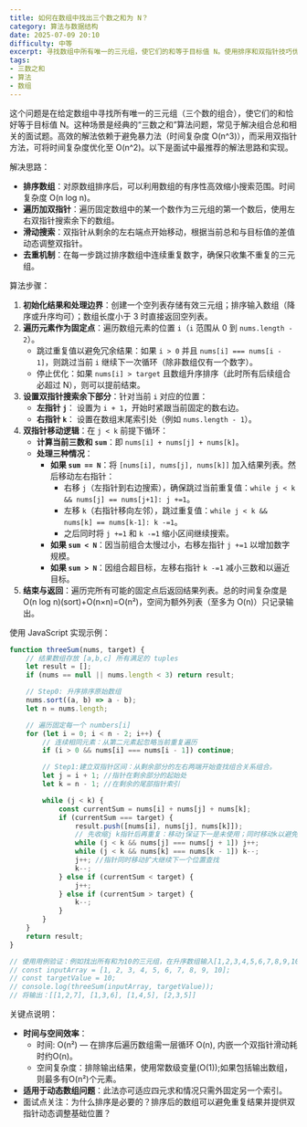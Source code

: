 ```yaml
---
title: 如何在数组中找出三个数之和为 N？
category: 算法与数据结构
date: 2025-07-09 20:10
difficulty: 中等
excerpt: 寻找数组中所有唯一的三元组，使它们的和等于目标值 N。使用排序和双指针技巧优化算法时间复杂度至 O (n²)。
tags:
- 三数之和
- 算法
- 数组
---
```

这个问题是在给定数组中寻找所有唯一的三元组（三个数的组合），使它们的和恰好等于目标值 N。这种场景是经典的“三数之和”算法问题，常见于解决组合总和相关的面试题。高效的解法依赖于避免暴力法（时间复杂度 O(n^3)），而采用双指针方法，可将时间复杂度优化至 O(n^2)。以下是面试中最推荐的解法思路和实现。

解决思路：
- **排序数组**：对原数组排序后，可以利用数组的有序性高效缩小搜索范围。时间复杂度 O(n log n)。
- **遍历加双指针**：遍历固定数组中的某一个数作为三元组的第一个数后，使用左右双指针搜索余下的数组。
- **滑动搜索**：双指针从剩余的左右端点开始移动，根据当前总和与目标值的差值动态调整双指针。
- **去重机制**：在每一步跳过排序数组中连续重复数字，确保只收集不重复的三元组。

算法步骤：
1. **初始化结果和处理边界**：创建一个空列表存储有效三元组；排序输入数组（降序或升序均可）；数组长度小于 3 时直接返回空列表。
2. **遍历元素作为固定点**：遍历数组元素的位置 `i`（`i` 范围从 0 到 `nums.length - 2`）。
   - 跳过重复值以避免冗余结果：如果 `i > 0` 并且 `nums[i] === nums[i - 1]`，则跳过当前 `i` 继续下一次循环（除非数组仅有一个数字）。
   - 停止优化：如果 `nums[i] > target` 且数组升序排序（此时所有后续组合必超过 N），则可以提前结束。
3. **设置双指针搜索余下部分**：针对当前 `i` 对应的位置：
   - **左指针 `j`**： 设置为 `i + 1`，开始时紧跟当前固定的数右边。
   - **右指针 `k`**： 设置在数组末尾索引处（例如 `nums.length - 1`）。
4. **双指针移动逻辑**：在 `j < k` 前提下循环：
   - **计算当前三数和 `sum`**：即 `nums[i] + nums[j] + nums[k]`。
   - **处理三种情况**：
     - **如果 `sum == N`**：将 `[nums[i], nums[j], nums[k]]` 加入结果列表。然后移动左右指针：
        - 右移 `j`（左指针到右边搜索），确保跳过当前重复值：`while j < k && nums[j] == nums[j+1]: j +=1`。
        - 左移 `k`（右指针移向左邻），跳过重复值：`while j < k && nums[k] == nums[k-1]: k -=1`。
        - 之后同时将 `j +=1` 和 `k -=1` 缩小区间继续搜索。
     - **如果 `sum < N`**：因当前组合太慢过小，右移左指针 `j +=1` 以增加数字规模。
     - **如果 `sum > N`**：因组合超目标，左移右指针 `k -=1` 减小三数和以逼近目标。
5. **结束与返回**：遍历完所有可能的固定点后返回结果列表。总的时间复杂度是 O(n log n)(sort)+O(n×n)=O(n²)，空间为额外列表（至多为 O(n)）只记录输出。

使用 JavaScript 实现示例：
```javascript
function threeSum(nums, target) {
    // 结果数组存放 [a,b,c] 所有满足的 tuples
    let result = [];
    if (nums == null || nums.length < 3) return result;

    // Step0: 升序排序原始数组 
    nums.sort((a, b) => a - b);
    let n = nums.length;

    // 遍历固定每一个 numbers[i]
    for (let i = 0; i < n - 2; i++) {
        // 连续相同元素：从第二元素起忽略当前重复遍历
        if (i > 0 && nums[i] === nums[i - 1]) continue;

        // Step1:建立双指针区间：从剩余部分的左右两端开始查找组合关系组合。
        let j = i + 1; //指针在剩余部分的起始处 
        let k = n - 1; //在剩余的尾部指针索引

        while (j < k) {
            const currentSum = nums[i] + nums[j] + nums[k];
            if (currentSum === target) {
                result.push([nums[i], nums[j], nums[k]]);
                // 先收缩j k指针后再重复：移动j保证下一是未使用；同时移动k以避免重复。
                while (j < k && nums[j] === nums[j + 1]) j++;
                while (j < k && nums[k] === nums[k - 1]) k--;
                j++; //指针同时移动扩大继续下一个位置查找
                k--;
            } else if (currentSum < target) {
                j++;
            } else if (currentSum > target) {
                k--;
            }
        }
    }
    return result;
}

// 使用用例验证：例如找出所有和为10的三元组，在升序数组输入[1,2,3,4,5,6,7,8,9,10]。 
// const inputArray = [1, 2, 3, 4, 5, 6, 7, 8, 9, 10];
// const targetValue = 10;
// console.log(threeSum(inputArray, targetValue)); 
// 将输出：[[1,2,7], [1,3,6], [1,4,5], [2,3,5]]
```

关键点说明：
- **时间与空间效率**：
  - 时间: O(n²) — 在排序后遍历数组需一层循环 O(n), 内嵌一个双指针滑动耗时约O(n)。
  - 空间复杂度：排除输出结果，使用常数级变量(O(1));如果包括输出数组，则最多有O(n²)个元素。
- **适用于动态数组问题**：此法亦可适应四元求和情况只需外固定另一个索引。
- 面试点关注：为什么排序是必要的？排序后的数组可以避免重复结果并提供双指针动态调整基础位置？
